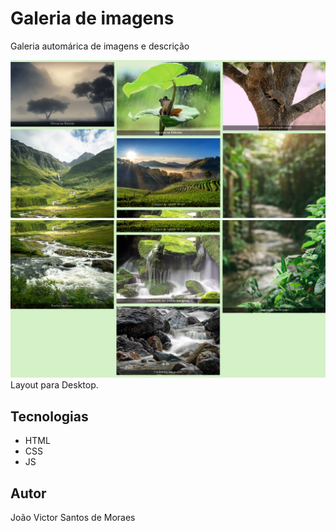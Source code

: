 # Galeria de imagens

Galeria automárica de imagens e descrição

![](./img/Captura%20de%20tela%202025-08-19%20084514.png)
![](./img/Captura%20de%20tela%202025-08-19%20084529.png)
Layout para Desktop.

## Tecnologias
* HTML
* CSS
* JS

## Autor
João Victor Santos de Moraes
